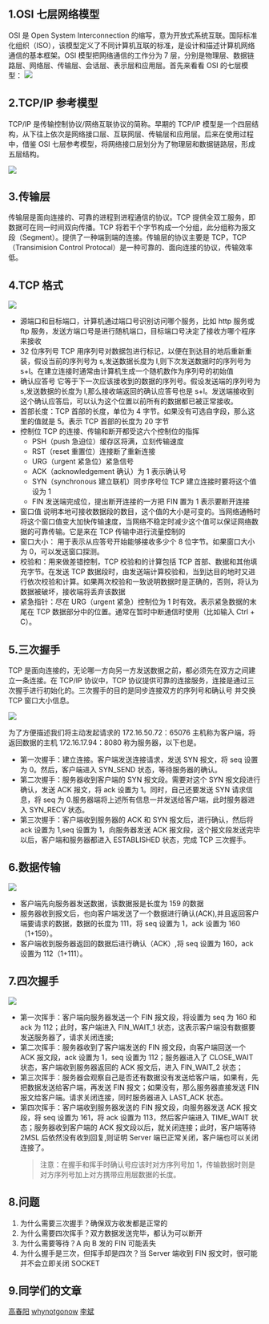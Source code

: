 ## 1.OSI 七层网络模型

OSI 是 Open System Interconnection 的缩写，意为开放式系统互联。国际标准化组织（ISO），该模型定义了不同计算机互联的标准，是设计和描述计算机网络通信的基本框架。OSI 模型把网络通信的工作分为 7 层，分别是物理层、数据链路层、网络层、传输层、会话层、表示层和应用层。首先来看看 OSI 的七层模型：
![](/public/images/osi7cen.png)

## 2.TCP/IP 参考模型

TCP/IP 是传输控制协议/网络互联协议的简称。早期的 TCP/IP 模型是一个四层结构，从下往上依次是网络接口层、互联网层、传输层和应用层。后来在使用过程中，借鉴 OSI 七层参考模型，将网络接口层划分为了物理层和数据链路层，形成五层结构。

![](/public/images/tcpip5.png)

## 3.传输层

传输层是面向连接的、可靠的进程到进程通信的协议。TCP 提供全双工服务，即数据可在同一时间双向传播。TCP 将若干个字节构成一个分组，此分组称为报文段（Segment）。提供了一种端到端的连接。传输层的协议主要是 TCP，TCP（Transimision Control Protocal）是一种可靠的、面向连接的协议，传输效率低。

## 4.TCP 格式

![](/public/images/tcpconstructor.webp)

- 源端口和目标端口，计算机通过端口号识别访问哪个服务，比如 http 服务或 ftp 服务，发送方端口号是进行随机端口，目标端口号决定了接收方哪个程序来接收
- 32 位序列号 TCP 用序列号对数据包进行标记，以便在到达目的地后重新重装，假设当前的序列号为 s,发送数据长度为 l,则下次发送数据时的序列号为 s+l。在建立连接时通常由计算机生成一个随机数作为序列号的初始值
- 确认应答号 它等于下一次应该接收到的数据的序列号。假设发送端的序列号为 s,发送数据的长度为 l,那么接收端返回的确认应答号也是 s+l。发送端接收到这个确认应答后，可以认为这个位置以前所有的数据都已被正常接收。
- 首部长度：TCP 首部的长度，单位为 4 字节。如果没有可选自字段，那么这里的值就是 5。表示 TCP 首部的长度为 20 字节
- 控制位 TCP 的连接、传输和断开都受这六个控制位的指挥
  - PSH（push 急迫位）缓存区将满，立刻传输速度
  - RST（reset 重置位）连接断了重新连接
  - URG（urgent 紧急位）紧急信号
  - ACK（acknowledgement 确认）为 1 表示确认号
  - SYN（synchronous 建立联机）同步序号位 TCP 建立连接时要将这个值设为 1
  - FIN 发送端完成位，提出断开连接的一方把 FIN 置为 1 表示要断开连接
- 窗口值 说明本地可接收数据段的数目，这个值的大小是可变的。当网络通畅时将这个窗口值变大加快传输速度，当网络不稳定时减少这个值可以保证网络数据的可靠传输。它是来在 TCP 传输中进行流量控制的
- 窗口大小： 用于表示从应答号开始能够接收多少个 8 位字节。如果窗口大小为 0，可以发送窗口探测。
- 校验和：用来做差错控制，TCP 校验和的计算包括 TCP 首部、数据和其他填充字节。在发送 TCP 数据段时，由发送端计算校验和，当到达目的地时又进行依次校验和计算。如果两次校验和一致说明数据时是正确的，否则，将认为数据被破坏，接收端将丢弃该数据
- 紧急指针：尽在 URG（urgent 紧急）控制位为 1 时有效。表示紧急数据的末尾在 TCP 数据部分中的位置。通常在暂时中断通信时使用（比如输入 Ctrl + C）。

## 5.三次握手

TCP 是面向连接的，无论哪一方向另一方发送数据之前，都必须先在双方之间建立一条连接。在 TCP/IP 协议中，TCP 协议提供可靠的连接服务，连接是通过三次握手进行初始化的。三次握手的目的是同步连接双方的序列号和确认号 并交换 TCP 窗口大小信息。

![](/public/images/shake8.webp)

为了方便描述我们将主动发起请求的 172.16.50.72：65076 主机称为客户端，将返回数据的主机 172.16.17.94：8080 称为服务器，以下也是。

- 第一次握手：建立连接。客户端发送连接请求，发送 SYN 报文，将 seq 设置为 0。然后，客户端进入 SYN_SEND 状态，等待服务器的确认。
- 第二次握手：服务器收到客户端的 SYN 报文段。需要对这个 SYN 报文段进行确认，发送 ACK 报文，将 ack 设置为 1。同时，自己还要发送 SYN 请求信息，将 seq 为 0.服务器端将上述所有信息一并发送给客户端，此时服务器进入 SYN_RECV 状态。
- 第三次握手：客户端收到服务器的 ACK 和 SYN 报文后，进行确认，然后将 ack 设置为 1,seq 设置为 1，向服务器发送 ACK 报文段，这个报文段发送完毕以后，客户端和服务器都进入 ESTABLISHED 状态，完成 TCP 三次握手。

## 6.数据传输

![](/public/images/datatransfer8.webp)

- 客户端先向服务器发送数据，该数据报是长度为 159 的数据
- 服务器收到报文后，也向客户端发送了一个数据进行确认(ACK),并且返回客户端要请求的数据，数据的长度为 111，将 seq 设置为 1，ack 设置为 160（1+159）。
- 客户端收到服务器返回的数据后进行确认（ACK）,将 seq 设置为 160，ack 设置为 112（1+111）。

## 7.四次握手

![](/public/images/goodbye8.webp)

- 第一次挥手：客户端向服务器发送一个 FIN 报文段，将设置为 seq 为 160 和 ack 为 112；此时，客户端进入 FIN_WAIT_1 状态，这表示客户端没有数据要发送服务器了，请求关闭连接;
- 第二次挥手：服务器收到了客户端发送的 FIN 报文段，向客户端回送一个 ACK 报文段，ack 设置为 1，seq 设置为 112；服务器进入了 CLOSE_WAIT 状态，客户端收到服务器返回的 ACK 报文后，进入 FIN_WAIT_2 状态；
- 第三次挥手：服务器会观察自己是否还有数据没有发送给客户端，如果有，先把数据发送给客户端，再发送 FIN 报文；如果没有，那么服务器直接发送 FIN 报文给客户端。请求关闭连接，同时服务器进入 LAST_ACK 状态。
- 第四次挥手：客户端收到服务器发送的 FIN 报文段，向服务器发送 ACK 报文段，将 seq 设置为 161，将 ack 设置为 113，然后客户端进入 TIME_WAIT 状态；服务器收到客户端的 ACK 报文段以后，就关闭连接；此时，客户端等待 2MSL 后依然没有收到回复,则证明 Server 端已正常关闭，客户端也可以关闭连接了。
  > 注意：在握手和挥手时确认号应该时对方序列号加 1，传输数据时则是对方序列号加上对方携带应用层数据的长度。

## 8.问题

1. 为什么需要三次握手？确保双方收发都是正常的
2. 为什么需要四次挥手？双方数据发送完毕，都认为可以断开
3. 为什么需要等待？A 向 B 发的 FIN 可能丢失
4. 为什么握手是三次，但挥手却是四次？当 Server 端收到 FIN 报文时，很可能并不会立即关闭 SOCKET

## 9.同学们的文章

[高春阳](https://gcystar.github.io/2018/02/06/core/tcp%E7%9A%84%E8%AE%A4%E7%9F%A5%E5%92%8C%E5%BA%94%E7%94%A8/)
[whynotgonow](https://juejin.im/post/6844903564918145032)
[李斌](https://juejin.im/post/6844903564578390029)
